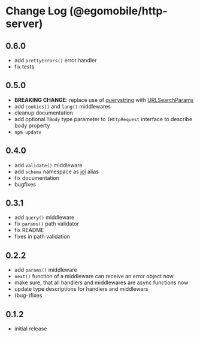 # Change Log (@egomobile/http-server)

## 0.6.0

- add `prettyErrors()` error handler
- fix tests

## 0.5.0

- **BREAKING CHANGE**: replace use of [querystring](https://nodejs.org/api/querystring.html) with [URLSearchParams](https://nodejs.org/api/url.html#url_class_urlsearchparams)
- add `cookies()` and `lang()` middlewares
- cleanup documentation
- add optional `TBody` type parameter to `IHttpRequest` interface to describe body property
- `npm update`

## 0.4.0

- add `validate()` middleware
- add `schema` namespace as [joi](https://www.npmjs.com/package/joi) alias
- fix documentation
- bugfixes

## 0.3.1

- add `query()` middleware
- fix `params()` path validator
- fix README
- fixes in path validation

## 0.2.2

- add `params()` middleware
- `next()` function of a middleware can receive an error object now
- make sure, that all handlers and middlewares are async functions now
- update type descriptions for handlers and middlewars
- (bug-)fixes

## 0.1.2

- initial release
